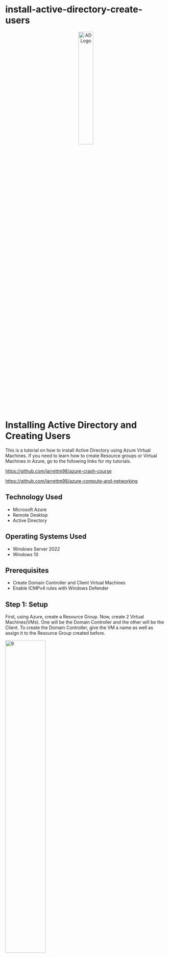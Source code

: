 # install-active-directory-create-users

<p align="center">
<img src="https://i.imgur.com/Q3YpjDD.png" height="30%" width="30%"alt="AD Logo"/>
</p>

<h1>Installing Active Directory and Creating Users</h1>
This is a tutorial on how to install Active Directory using Azure Virtual Machines. If you need to learn how to create Resource groups or Virtual Machines in Azure, go to the following links for my tutorials.

https://github.com/jarrettm98/azure-crash-course

https://github.com/jarrettm98/azure-compute-and-networking

<h2>Technology Used</h2>

- Microsoft Azure
- Remote Desktop
- Active Directory

<h2>Operating Systems Used</h2>

- Windows Server 2022
- Windows 10

<h2>Prerequisites</h2>

- Create Domain Controller and Client Virtual Machines
- Enable ICMPv4 rules with Windows Defender

<h2>Step 1: Setup</h2>

First, using Azure, create a Resource Group. Now, create 2 Virtual Machines(VMs). One will be the Domain Controller and the other will be the Client. To create the Domain Controller, give the VM a name as well as assign it to the Resource Group created before. 

<img src="https://i.imgur.com/uYfHMQG.png" height="50%" width="50%" alt="9"/><br />

Now for the image use Windows Server 2022. It is recommended for the size to use 2 vcpus.

<img src="https://i.imgur.com/FNoA7m0.png" height="50%" width="50%" alt="9"/><br />

Give the admin log in credentials that can be remembered or just write them down in notepad. Now, click "Next" until reaching the "Networking" tab. Take note of the "Virtual Network" created. This will be important when creating the Client VM. Check the box under Licensing then "Review and create" the VM.

![image](https://github.com/jarrettm98/install-active-directory-create-users/assets/140662793/4d0af242-ce65-4bee-bd48-03a050c4bc4b)

Now, create the Client VM. Same thing as the first one except the image should be using Windows 10.

<img src="https://i.imgur.com/2PvUCJN.png" height="50%" width="50%" alt="9"/><br />

Click, Next until reaching the Networking tab. Make sure the Virtual Network is the same as the Domain Controller. Now Review and create.

Now it's time to set the Domain Controller's NIC Private IP to static. Go to the Domain Controller and click on the "Networking" tab. Next, click on the "Network Interface."

<img src="https://i.imgur.com/6W2WZTA.png" height="50%" width="50%" alt="9"/><br />

Now, go the "IP configurations" tab and click on the IP configuration. 

<img src="https://i.imgur.com/0R53K7r.png" height="50%" width="50%" alt="9"/><br />

Now, change the Allocation from "Dynamic" to "Static." Then click Save.

![image](https://github.com/jarrettm98/install-active-directory-create-users/assets/140662793/ec5ef55f-c26e-47c7-86de-ca07eb7d260d)

Now, using the user and password created before, login to the Client with it's IP address in Remote Desktop Connection. 

![image](https://github.com/jarrettm98/install-active-directory-create-users/assets/140662793/952e6c9e-6079-46bb-994c-469b36da2ecb)

Now, using Command Prompt, ping the Domain Controller with it's Private IP Address. Type in "ping (Your DC Private IP) -t" to perpetually ping. For now it will time out.

![image](https://github.com/jarrettm98/install-active-directory-create-users/assets/140662793/5acef08a-c31f-4261-9f9a-218c28777b35)

Next its time to enable ICMPv4. First, login to the Domain Controller VM then open "Windows Defender Firewall with Advanced Security" 

![image](https://github.com/jarrettm98/install-active-directory-create-users/assets/140662793/7918fdd6-808a-424f-a718-00fbcff72be6)

Click on "Inbound Rules" and Sort by "Protocol". Look for the rules with "Core Networking Diagnostics - ICMP Echo Request(ICMPv4-In)" There will be two of them (Both on the bottom of the image below)

![icmpv4 rules](https://github.com/jarrettm98/install-active-directory-create-users/assets/140662793/d9080231-46b1-442c-872e-a8fff345bea0)

Right-click and Enable both rules. Now go back to the Client VM and check on the command prompt. It should now be properly pinging the Domain Controller.

![image](https://github.com/jarrettm98/install-active-directory-create-users/assets/140662793/ccd209de-9c2a-4eeb-a5d8-0b2addd974e2)


<h2>Step 2: Installing Active Directory</h2>

Now time to Install Active Directory. Go to the Domain Controller. In "Server Manager" click on "Add roles and features."

![image](https://github.com/jarrettm98/install-active-directory-create-users/assets/140662793/fbc991e3-3855-447b-aaa8-70d18c93ad21)

Click "Next" until reaching the "Server Roles" section. Now, check the box next to "Active Directory Domain Services" then "Add Features."

![image](https://github.com/jarrettm98/install-active-directory-create-users/assets/140662793/d90f9137-1393-4cc4-a9d4-7bd6e32869a2)

Click Next until reaching the "Confirmation" tab then click "Install." It may take a while to install. Once it says "Configuration required. Installation succeeded on (Your DC name here). Click "Close"

Towards the top-right corner of the Server Manager window, there will be a flag and a yellow triangle with a "!" symbol. Click on that then "Promote the server to a domain controller"

![image](https://github.com/jarrettm98/install-active-directory-create-users/assets/140662793/488877a6-b734-4f24-9930-9cfc3ae58931)

A window will pop up for a Configuration Wizard. Check the bubble next to "Add a new forest" then give it a domain (Example in image below) Click next.

![image](https://github.com/jarrettm98/install-active-directory-create-users/assets/140662793/e25321f9-3964-4a51-a147-dc505db66db9)

Give it a DSRM password (Required but wont be used in this tutorial) Click next.

![image](https://github.com/jarrettm98/install-active-directory-create-users/assets/140662793/f89f6021-2ccc-4253-be0a-dfbc1b857743)

Next, the NETBIOS domain will be made. This may take a moment. Once it is made, Click next until reaching the "Prerequisites Check" tab. This process will take a moment. Now click "Install"

After Installing the VM will reboot. Once it is rebooted, Log back into the Domain Controller with the domain name and the username. Example below.

![image](https://github.com/jarrettm98/install-active-directory-create-users/assets/140662793/5e8736c2-dda9-4ec4-8bfc-a954bc34cce9)

<h2>Step 3: Creating a Domain Admin</h2>

Once logged in, using Server Manager click on tools in the top-right corner. Next click on "Active Directory Users and Computers."

![image](https://github.com/jarrettm98/install-active-directory-create-users/assets/140662793/8fe68c25-2b8d-44de-9ebe-4fbc4ff1df84)

In the Domain container, create a new "Organizational Unit"

![image](https://github.com/jarrettm98/install-active-directory-create-users/assets/140662793/1be88741-a3df-40d2-81ca-53c2ae0bb518)

Name the OU "_EMPLOYEES", then click OK. Next create another OU and name it "_ADMINS."

In the "_EMPLOYEES" tab, create a new "User"

![image](https://github.com/jarrettm98/install-active-directory-create-users/assets/140662793/eb70e5e0-0729-4ba7-af6e-a20de74b1e85)

Name this anything. Just remember the user and password. Uncheck the box that is next to "User must change password at next logon." This wont be necessary. Click next then click Finish.

![image](https://github.com/jarrettm98/install-active-directory-create-users/assets/140662793/d51330f5-b341-4752-91ab-c628bf23ee17)

Now add this user to the "Domain Admins" security group. Right-click on the user create, then click "Properties." Click on the "Members of" tab, then click "Add." 

![image](https://github.com/jarrettm98/install-active-directory-create-users/assets/140662793/ac8dbe4c-346a-4799-9d1a-f8cafae0f917)

Type "domain" in the box under "Enter the object names to select:" then click "Check Names" 

![image](https://github.com/jarrettm98/install-active-directory-create-users/assets/140662793/a0d8e4e1-30df-4ed4-8bde-15e08577f71c)

Choose the "Domain Admins" option then click OK

![image](https://github.com/jarrettm98/install-active-directory-create-users/assets/140662793/bb26d8e2-d21b-4486-9211-b9374e3ec8c5)

Now, click "Apply." The user has successfully been added to the Domain Admins security group. Click OK. Now logout of the Domain controller and re-log as the user just created.

![image](https://github.com/jarrettm98/install-active-directory-create-users/assets/140662793/e35b42d0-cc6c-402f-946b-08b49fefaa1e)

<h2>Step 4: Setting Client DNS Settings to Domain Controller Private IP Address</h2>

First, on Azure go to the Client VM. Next, go to the Networking tab and click on the Network Interface.

![image](https://github.com/jarrettm98/install-active-directory-create-users/assets/140662793/b3b0df1b-dea6-488c-9ed5-b799fea5cb1f)

Next, go to the "DNS Servers tab and create a custom DNS Server. Add a custom server using the Domain Controller's Private IP address. Example Below.

![image](https://github.com/jarrettm98/install-active-directory-create-users/assets/140662793/a3ea6e36-b4f5-4d53-876d-972bb532a6d8)

Now click "Save" Next go back to the Client and click "Restart in the "Overview" tab 

![image](https://github.com/jarrettm98/install-active-directory-create-users/assets/140662793/e6b59225-f50e-4d47-b972-d1d5837ec222)

Once the Client is restarted, login to the client with Remote Desktop as the original admin created with the VM.

![image](https://github.com/jarrettm98/install-active-directory-create-users/assets/140662793/041739ae-3f18-4529-b78a-0c536d63e4ce)

Once logged in go to Settings>System>About and click on "Rename this PC(advanced)"

![image](https://github.com/jarrettm98/install-active-directory-create-users/assets/140662793/2b814352-f7aa-4f26-9aae-e0920e321f1b)

Now Click on "Change..."

![image](https://github.com/jarrettm98/install-active-directory-create-users/assets/140662793/0927adfe-69e8-4183-bdd3-48d547948f47)

Now check the bubble next to "Domain" then type in the domain name (Your own domain name)

![image](https://github.com/jarrettm98/install-active-directory-create-users/assets/140662793/ca0ee0d4-a1ec-4b76-9a5b-1dbbd1d2d634)

There should be window that pops up for a login. Use the admin previously created to login. Example below:

![image](https://github.com/jarrettm98/install-active-directory-create-users/assets/140662793/42dbb73b-9038-4ef6-a19b-8124bb2822eb)

The VM will now restart after a short period.

<h2>Step 5: Setting up Remote Connection for Domain Users</h2>

Now, log into the Domain Controller. Go back to Server Manager>Tools>Active Directory Users and Computers. Under the Domain container, go to the "Computers" tab. It should show that the client has been added to the list.

![image](https://github.com/jarrettm98/install-active-directory-create-users/assets/140662793/ffaaa5bd-4f80-4f5a-a664-6ac578783ccc)

Now, log into the Client as the admin user created and go to System Settings>Remote Desktop. Click on "Select users that can remotely access this PC" Next click Add.

![image](https://github.com/jarrettm98/install-active-directory-create-users/assets/140662793/6e69f3bb-be67-42b2-aea0-47ed4ee39822)

In the box at the bottom, type in "Domain Users" and Check Names. Next click OK.

![image](https://github.com/jarrettm98/install-active-directory-create-users/assets/140662793/61d6da6a-b8e0-4c45-953f-aad9ae0b582b)

<h2>Step 6: Creating Domain Users</h2>

In the Domain Controller, open "Windows PowerShell ISE." Make sure to open it as Administrator. Click "New File" in the top left corner.

![powershell ise new file](https://github.com/jarrettm98/install-active-directory-create-users/assets/140662793/e11f1de8-276e-4664-827c-caf7cafec0b1)

Next, copy and paste the script from this link into the text editor. 

https://github.com/joshmadakor1/AD_PS/blob/master/Generate-Names-Create-Users.ps1

Reccomendation: Before running it, change "NUMBER_OF_ACCOUNTS_TO_CREATE" from 10000 to 100.

Now, click the Run button to run the script. Example below:

![image](https://github.com/jarrettm98/install-active-directory-create-users/assets/140662793/7cd52fba-92de-44af-933d-87b8aa7e5e0c)

This will start creating domain users with usernames and passwords (The Password for these users will be "Password1") 

Go to Server Manager>Tools>Active Directory Users and Computers. Under the "_EMPLOYEES" tab, look at all of the users created from the script.

![image](https://github.com/jarrettm98/install-active-directory-create-users/assets/140662793/eec199e2-2e9e-436a-a210-d835cb232f1d)

These names are all randomly generated. Choose one and log into the Client VM with the username it is assigned. (Remember the password is "Password1)

![image](https://github.com/jarrettm98/install-active-directory-create-users/assets/140662793/ef04a5bb-0f60-42e2-ae99-78ef7c229af8)

Congrats! You completed this tutorial!

Click on this link for a tutorial on giving users files shares and permissions.

https://github.com/jarrettm98/network-file-sharing-and-permissions-with-active-directory
